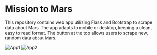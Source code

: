 # Mission to Mars #

This repository contains web app utilizing Flask and Bootstrap to scrape data about Mars. The app adapts to mobile or desktop, keeping a clean, easy to read format. The button at the top allows users to scrape new, random data about Mars.

![App1]()
![App2]()
